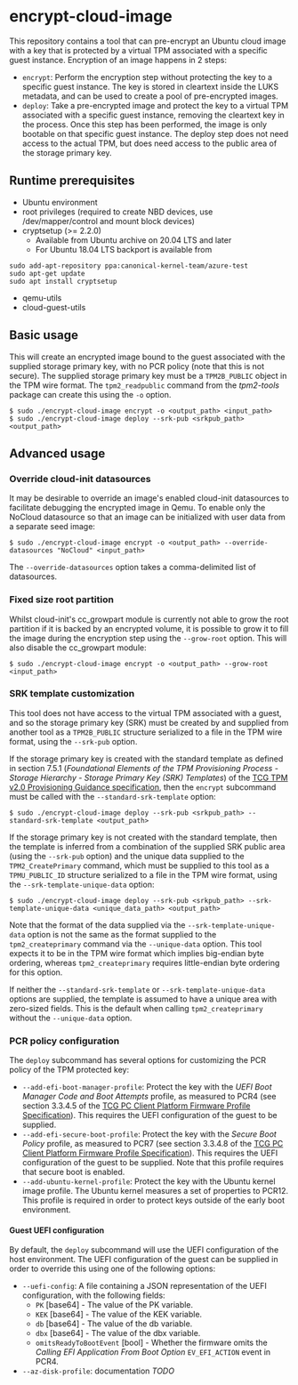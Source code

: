 # encrypt-cloud-image

This repository contains a tool that can pre-encrypt an Ubuntu cloud image with a key that is protected by a virtual TPM associated with a specific guest instance. Encryption of an image happens in 2 steps:
- `encrypt`: Perform the encryption step without protecting the key to a specific guest instance. The key is stored in cleartext inside the LUKS metadata, and can be used to create a pool of pre-encrypted images.
- `deploy`: Take a pre-encrypted image and protect the key to a virtual TPM associated with a specific guest instance, removing the cleartext key in the process. Once this step has been performed, the image is only bootable on that specific guest instance. The deploy step does not need access to the actual TPM, but does need access to the public area of the storage primary key.

## Runtime prerequisites
- Ubuntu environment
- root privileges (required to create NBD devices, use /dev/mapper/control and mount block devices)
- cryptsetup (>= 2.2.0)
  - Available from Ubuntu archive on 20.04 LTS and later
  - For Ubuntu 18.04 LTS backport is available from
```
sudo add-apt-repository ppa:canonical-kernel-team/azure-test
sudo apt-get update
sudo apt install cryptsetup
```
- qemu-utils
- cloud-guest-utils

## Basic usage
This will create an encrypted image bound to the guest associated with the supplied storage primary key, with no PCR policy (note that this is not secure). The supplied storage primary key must be a `TPM2B_PUBLIC` object in the TPM wire format. The `tpm2_readpublic` command from the *tpm2-tools* package can create this using the `-o` option.
```
$ sudo ./encrypt-cloud-image encrypt -o <output_path> <input_path>
$ sudo ./encrypt-cloud-image deploy --srk-pub <srkpub_path> <output_path>
```

## Advanced usage
### Override cloud-init datasources
It may be desirable to override an image's enabled cloud-init datasources to facilitate debugging the encrypted image in Qemu. To enable only the NoCloud datasource so that an image can be initialized with user data from a separate seed image:
```
$ sudo ./encrypt-cloud-image encrypt -o <output_path> --override-datasources "NoCloud" <input_path>
```
The `--override-datasources` option takes a comma-delimited list of datasources.

### Fixed size root partition
Whilst cloud-init's cc_growpart module is currently not able to grow the root partition if it is backed by an encrypted volume, it is possible to grow it to fill the image during the encryption step using the `--grow-root` option. This will also disable the cc_growpart module:
```
$ sudo ./encrypt-cloud-image encrypt -o <output_path> --grow-root <input_path>
```

### SRK template customization
This tool does not have access to the virtual TPM associated with a guest, and so the storage primary key (SRK) must be created by and supplied from another tool as a `TPM2B_PUBLIC` structure serialized to a file in the TPM wire format, using the `--srk-pub` option.

If the storage primary key is created with the standard template as defined in section 7.5.1 (*Foundational Elements of the TPM Provisioning Process - Storage Hierarchy - Storage Primary Key (SRK) Templates*) of the [TCG TPM v2.0 Provisioning Guidance specification](https://trustedcomputinggroup.org/wp-content/uploads/TCG-TPM-v2.0-Provisioning-Guidance-Published-v1r1.pdf), then the `encrypt` subcommand must be called with the `--standard-srk-template` option:
```
$ sudo ./encrypt-cloud-image deploy --srk-pub <srkpub_path> --standard-srk-template <output_path>
```

If the storage primary key is not created with the standard template, then the template is inferred from a combination of the supplied SRK public area (using the `--srk-pub` option) and the unique data supplied to the `TPM2_CreatePrimary` command, which must be supplied to this tool as a `TPMU_PUBLIC_ID` structure serialized to a file in the TPM wire format, using the `--srk-template-unique-data` option:
```
$ sudo ./encrypt-cloud-image deploy --srk-pub <srkpub_path> --srk-template-unique-data <unique_data_path> <output_path>
```
Note that the format of the data supplied via the `--srk-template-unique-data` option is not the same as the format supplied to the `tpm2_createprimary` command via the `--unique-data` option. This tool expects it to be in the TPM wire format which implies big-endian byte ordering, whereas `tpm2_createprimary` requires little-endian byte ordering for this option.

If neither the `--standard-srk-template` or `--srk-template-unique-data` options are supplied, the template is assumed to have a unique area with zero-sized fields. This is the default when calling `tpm2_createprimary` without the `--unique-data` option.

### PCR policy configuration
The `deploy` subcommand has several options for customizing the PCR policy of the TPM protected key:
- `--add-efi-boot-manager-profile`: Protect the key with the *UEFI Boot Manager Code and Boot Attempts* profile, as measured to PCR4 (see section 3.3.4.5 of the [TCG PC Client Platform Firmware Profile Specification](https://trustedcomputinggroup.org/wp-content/uploads/TCG_PCClient_PFP_r1p05_v23_pub.pdf)). This requires the UEFI configuration of the guest to be supplied.
- `--add-efi-secure-boot-profile`: Protect the key with the *Secure Boot Policy* profile, as measured to PCR7 (see section 3.3.4.8 of the [TCG PC Client Platform Firmware Profile Specification](https://trustedcomputinggroup.org/wp-content/uploads/TCG_PCClient_PFP_r1p05_v23_pub.pdf)). This requires the UEFI configuration of the guest to be supplied. Note that this profile requires that secure boot is enabled.
- `--add-ubuntu-kernel-profile`: Protect the key with the Ubuntu kernel image profile. The Ubuntu kernel measures a set of properties to PCR12. This profile is required in order to protect keys outside of the early boot environment.

#### Guest UEFI configuration
By default, the `deploy` subcommand will use the UEFI configuration of the host environment. The UEFI configuration of the guest can be supplied in order to override this using one of the following options:
- `--uefi-config`: A file containing a JSON representation of the UEFI configuration, with the following fields:
  - `PK` [base64] - The value of the PK variable.
  - `KEK` [base64] - The value of the KEK variable.
  - `db` [base64] - The value of the db variable.
  - `dbx` [base64] - The value of the dbx variable.
  - `omitsReadyToBootEvent` [bool] - Whether the firmware omits the *Calling EFI Application From Boot Option* `EV_EFI_ACTION` event in PCR4.
- `--az-disk-profile`: documentation *TODO*
